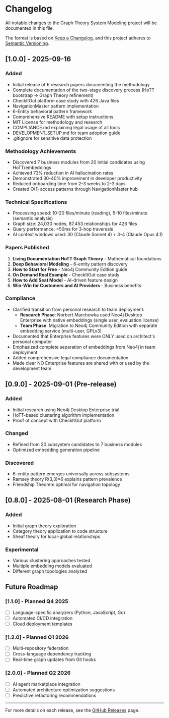 # Changelog

All notable changes to the Graph Theory System Modeling project will be documented in this file.

The format is based on [Keep a Changelog](https://keepachangelog.com/en/1.0.0/),
and this project adheres to [Semantic Versioning](https://semver.org/spec/v2.0.0.html).

## [1.0.0] - 2025-09-16

### Added
- Initial release of 6 research papers documenting the methodology
- Complete documentation of the two-stage discovery process (HoTT bootstrap → Graph Theory refinement)
- CheckItOut platform case study with 426 Java files
- NavigationMaster pattern implementation
- 6-Entity behavioral pattern framework
- Comprehensive README with setup instructions
- MIT License for methodology and research
- COMPLIANCE.md explaining legal usage of all tools
- DEVELOPMENT_SETUP.md for team adoption guide
- .gitignore for sensitive data protection

### Methodology Achievements
- Discovered 7 business modules from 20 initial candidates using HoTT/embeddings
- Achieved 73% reduction in AI hallucination rates
- Demonstrated 30-40% improvement in developer productivity
- Reduced onboarding time from 2-3 weeks to 2-3 days
- Created O(1) access patterns through NavigationMaster hub

### Technical Specifications
- Processing speed: 10-20 files/minute (reading), 5-10 files/minute (semantic analysis)
- Graph size: 24,030 nodes, 87,453 relationships for 426 files
- Query performance: <50ms for 3-hop traversals
- AI context windows used: 30 (Claude Sonnet 4) + 3-4 (Claude Opus 4.1)

### Papers Published
1. **Living Documentation HoTT Graph Theory** - Mathematical foundations
2. **Deep Behavioral Modeling** - 6-entity pattern discovery
3. **How to Start for Free** - Neo4j Community Edition guide
4. **On Demand Real Example** - CheckItOut case study
5. **How to Add Seat Model** - AI-driven feature design
6. **Win-Win for Customers and AI Providers** - Business benefits

### Compliance
- Clarified transition from personal research to team deployment:
  - **Research Phase**: Norbert Marchewka used Neo4j Desktop Enterprise with native embeddings (single user, evaluation license)
  - **Team Phase**: Migration to Neo4j Community Edition with separate embedding service (multi-user, GPLv3)
- Documented that Enterprise features were ONLY used on architect's personal computer
- Emphasized complete separation of embeddings from Neo4j in team deployment
- Added comprehensive legal compliance documentation
- Made clear NO Enterprise features are shared with or used by the development team

## [0.9.0] - 2025-09-01 (Pre-release)

### Added
- Initial research using Neo4j Desktop Enterprise trial
- HoTT-based clustering algorithm implementation
- Proof of concept with CheckItOut platform

### Changed
- Refined from 20 subsystem candidates to 7 business modules
- Optimized embedding generation pipeline

### Discovered
- 6-entity pattern emerges universally across subsystems
- Ramsey theory R(3,3)=6 explains pattern prevalence
- Friendship Theorem optimal for navigation topology

## [0.8.0] - 2025-08-01 (Research Phase)

### Added
- Initial graph theory exploration
- Category theory application to code structure
- Sheaf theory for local-global relationships

### Experimental
- Various clustering approaches tested
- Multiple embedding models evaluated
- Different graph topologies analyzed

## Future Roadmap

### [1.1.0] - Planned Q4 2025
- [ ] Language-specific analyzers (Python, JavaScript, Go)
- [ ] Automated CI/CD integration
- [ ] Cloud deployment templates

### [1.2.0] - Planned Q1 2026
- [ ] Multi-repository federation
- [ ] Cross-language dependency tracking
- [ ] Real-time graph updates from Git hooks

### [2.0.0] - Planned Q2 2026
- [ ] AI agent marketplace integration
- [ ] Automated architecture optimization suggestions
- [ ] Predictive refactoring recommendations

---

For more details on each release, see the [GitHub Releases](https://github.com/yourusername/graph-theory-system-modeling/releases) page.
